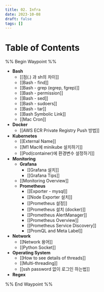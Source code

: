 ```yaml
---
title: 02. Infra
date: 2023-10-08
draft: false
tags: []
---
```

# Table of Contents
%% Begin Waypoint %%
- **Bash**
	- [[점(.) 과 sh의 차이]]
	- [[Bash - find]]
	- [[Bash - grep (egrep, fgrep)]]
	- [[Bash - permission]]
	- [[Bash - sed]]
	- [[Bash - sudoers]]
	- [[Bash - tar]]
	- [[Bash Symbolic Link]]
	- [[Mac Cron]]
- **Docker**
	- [[AWS ECR Private Registry Push 방법]]
- **Kubernetes**
	- [[External Name]]
	- [[M1 Mac에 minikube 설치하기]]
	- [[Pod(container)에 환경변수 설정하기]]
- **Monitoring**
	- **Grafana**
		- [[Grafana 설치]]
		- [[Grafana Tips]]
	- [[Monitoring Overview]]
	- **Prometheus**
		- [[Exporter - mysql]]
		- [[Node Exporter 설치]]
		- [[Prometheus 설정]]
		- [[Prometheus 설치 (docker)]]
		- [[Prometheus AlertManager]]
		- [[Prometheus Overview]]
		- [[Prometheus Service Discovery]]
		- [[PromQL and Meta Label]]
- **Network**
	- [[Network 용어]]
	- [[Python Socket]]
- **Operating System**
	- [[How to see details of threads]]
	- [[Multi-threading]]
	- [[ssh password 없이 로그인 하는법]]
- **Regex**

%% End Waypoint %%
